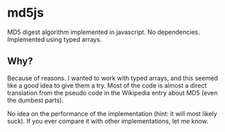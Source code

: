md5js
=====

MD5 digest algorithm implemented in javascript. No dependencies. Implemented
using typed arrays.

Why?
----

Because of reasons. I wanted to work with typed arrays, and this seemed like a 
good idea to give them a try. Most of the code is almost a direct translation
from the pseudo code in the Wikipedia entry about MD5 (even the dumbest parts).  

No idea on the performance of the implementation (hint: it will most likely suck). 
If you ever compare it with other implementations, let me know.
